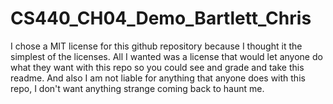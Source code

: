 # CS440_CH04_Demo_Bartlett_Chris

I chose a MIT license for this github repository because I thought it the simplest of the licenses. 
All I wanted was a license that would let anyone do what they want with this repo so you could see 
and grade and take this readme. And also I am not liable for anything that anyone does with this 
repo, I don't want anything strange coming back to haunt me. 
